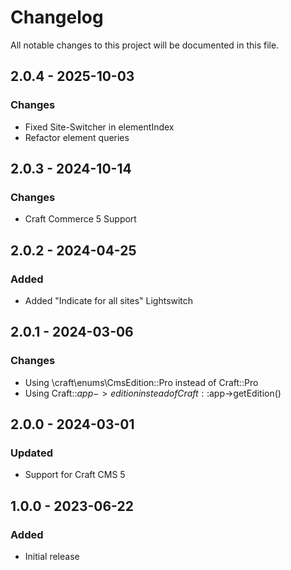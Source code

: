 # Changelog

All notable changes to this project will be documented in this file.

## 2.0.4 - 2025-10-03

### Changes
- Fixed Site-Switcher in elementIndex
- Refactor element queries

## 2.0.3 - 2024-10-14

### Changes
- Craft Commerce 5 Support

## 2.0.2 - 2024-04-25

### Added
- Added "Indicate for all sites" Lightswitch

## 2.0.1 - 2024-03-06

### Changes
- Using \craft\enums\CmsEdition::Pro instead of Craft::Pro
- Using Craft::$app->edition instead of Craft::$app->getEdition()

## 2.0.0 - 2024-03-01

### Updated
- Support for Craft CMS 5

## 1.0.0 - 2023-06-22

### Added
- Initial release
